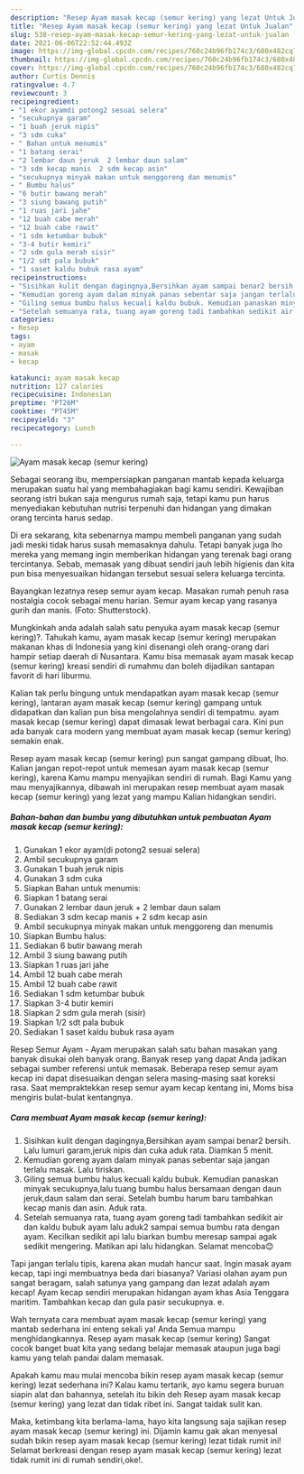 ```yaml
---
description: "Resep Ayam masak kecap (semur kering) yang lezat Untuk Jualan"
title: "Resep Ayam masak kecap (semur kering) yang lezat Untuk Jualan"
slug: 538-resep-ayam-masak-kecap-semur-kering-yang-lezat-untuk-jualan
date: 2021-06-06T22:52:44.493Z
image: https://img-global.cpcdn.com/recipes/760c24b96fb174c3/680x482cq70/ayam-masak-kecap-semur-kering-foto-resep-utama.jpg
thumbnail: https://img-global.cpcdn.com/recipes/760c24b96fb174c3/680x482cq70/ayam-masak-kecap-semur-kering-foto-resep-utama.jpg
cover: https://img-global.cpcdn.com/recipes/760c24b96fb174c3/680x482cq70/ayam-masak-kecap-semur-kering-foto-resep-utama.jpg
author: Curtis Dennis
ratingvalue: 4.7
reviewcount: 3
recipeingredient:
- "1 ekor ayamdi potong2 sesuai selera"
- "secukupnya garam"
- "1 buah jeruk nipis"
- "3 sdm cuka"
- " Bahan untuk menumis"
- "1 batang serai"
- "2 lembar daun jeruk  2 lembar daun salam"
- "3 sdm kecap manis  2 sdm kecap asin"
- "secukupnya minyak makan untuk menggoreng dan menumis"
- " Bumbu halus"
- "6 butir bawang merah"
- "3 siung bawang putih"
- "1 ruas jari jahe"
- "12 buah cabe merah"
- "12 buah cabe rawit"
- "1 sdm ketumbar bubuk"
- "3-4 butir kemiri"
- "2 sdm gula merah sisir"
- "1/2 sdt pala bubuk"
- "1 saset kaldu bubuk rasa ayam"
recipeinstructions:
- "Sisihkan kulit dengan dagingnya,Bersihkan ayam sampai benar2 bersih. Lalu lumuri garam,jeruk nipis dan cuka aduk rata. Diamkan 5 menit."
- "Kemudian goreng ayam dalam minyak panas sebentar saja jangan terlalu masak. Lalu tiriskan."
- "Giling semua bumbu halus kecuali kaldu bubuk. Kemudian panaskan minyak secukupnya,lalu tuang bumbu halus bersamaan dengan daun jeruk,daun salam dan serai. Setelah bumbu harum baru tambahkan kecap manis dan asin. Aduk rata."
- "Setelah semuanya rata, tuang ayam goreng tadi tambahkan sedikit air dan kaldu bubuk ayam lalu aduk2 sampai semua bumbu rata dengan ayam. Kecilkan sedikit api lalu biarkan bumbu meresap sampai agak sedikit mengering. Matikan api lalu hidangkan. Selamat mencoba😊"
categories:
- Resep
tags:
- ayam
- masak
- kecap

katakunci: ayam masak kecap 
nutrition: 127 calories
recipecuisine: Indonesian
preptime: "PT26M"
cooktime: "PT45M"
recipeyield: "3"
recipecategory: Lunch

---
```



![Ayam masak kecap (semur kering)](https://img-global.cpcdn.com/recipes/760c24b96fb174c3/680x482cq70/ayam-masak-kecap-semur-kering-foto-resep-utama.jpg)

Sebagai seorang ibu, mempersiapkan panganan mantab kepada keluarga merupakan suatu hal yang membahagiakan bagi kamu sendiri. Kewajiban seorang istri bukan saja mengurus rumah saja, tetapi kamu pun harus menyediakan kebutuhan nutrisi terpenuhi dan hidangan yang dimakan orang tercinta harus sedap.

Di era  sekarang, kita sebenarnya mampu membeli panganan yang sudah jadi meski tidak harus susah memasaknya dahulu. Tetapi banyak juga lho mereka yang memang ingin memberikan hidangan yang terenak bagi orang tercintanya. Sebab, memasak yang dibuat sendiri jauh lebih higienis dan kita pun bisa menyesuaikan hidangan tersebut sesuai selera keluarga tercinta. 

Bayangkan lezatnya resep semur ayam kecap. Masakan rumah penuh rasa nostalgia cocok sebagai menu harian. Semur ayam kecap yang rasanya gurih dan manis. (Foto: Shutterstock).

Mungkinkah anda adalah salah satu penyuka ayam masak kecap (semur kering)?. Tahukah kamu, ayam masak kecap (semur kering) merupakan makanan khas di Indonesia yang kini disenangi oleh orang-orang dari hampir setiap daerah di Nusantara. Kamu bisa memasak ayam masak kecap (semur kering) kreasi sendiri di rumahmu dan boleh dijadikan santapan favorit di hari liburmu.

Kalian tak perlu bingung untuk mendapatkan ayam masak kecap (semur kering), lantaran ayam masak kecap (semur kering) gampang untuk didapatkan dan kalian pun bisa mengolahnya sendiri di tempatmu. ayam masak kecap (semur kering) dapat dimasak lewat berbagai cara. Kini pun ada banyak cara modern yang membuat ayam masak kecap (semur kering) semakin enak.

Resep ayam masak kecap (semur kering) pun sangat gampang dibuat, lho. Kalian jangan repot-repot untuk memesan ayam masak kecap (semur kering), karena Kamu mampu menyajikan sendiri di rumah. Bagi Kamu yang mau menyajikannya, dibawah ini merupakan resep membuat ayam masak kecap (semur kering) yang lezat yang mampu Kalian hidangkan sendiri.

<!--inarticleads1-->

##### Bahan-bahan dan bumbu yang dibutuhkan untuk pembuatan Ayam masak kecap (semur kering):

1. Gunakan 1 ekor ayam(di potong2 sesuai selera)
1. Ambil secukupnya garam
1. Gunakan 1 buah jeruk nipis
1. Gunakan 3 sdm cuka
1. Siapkan  Bahan untuk menumis:
1. Siapkan 1 batang serai
1. Gunakan 2 lembar daun jeruk + 2 lembar daun salam
1. Sediakan 3 sdm kecap manis + 2 sdm kecap asin
1. Ambil secukupnya minyak makan untuk menggoreng dan menumis
1. Siapkan  Bumbu halus:
1. Sediakan 6 butir bawang merah
1. Ambil 3 siung bawang putih
1. Siapkan 1 ruas jari jahe
1. Ambil 12 buah cabe merah
1. Ambil 12 buah cabe rawit
1. Sediakan 1 sdm ketumbar bubuk
1. Siapkan 3-4 butir kemiri
1. Siapkan 2 sdm gula merah (sisir)
1. Siapkan 1/2 sdt pala bubuk
1. Sediakan 1 saset kaldu bubuk rasa ayam


Resep Semur Ayam - Ayam merupakan salah satu bahan masakan yang banyak disukai oleh banyak orang. Banyak resep yang dapat Anda jadikan sebagai sumber referensi untuk memasak. Beberapa resep semur ayam kecap ini dapat disesuaikan dengan selera masing-masing saat koreksi rasa. Saat mempraktekkan resep semur ayam kecap kentang ini, Moms bisa mengiris bulat-bulat kentangnya. 

<!--inarticleads2-->

##### Cara membuat Ayam masak kecap (semur kering):

1. Sisihkan kulit dengan dagingnya,Bersihkan ayam sampai benar2 bersih. Lalu lumuri garam,jeruk nipis dan cuka aduk rata. Diamkan 5 menit.
1. Kemudian goreng ayam dalam minyak panas sebentar saja jangan terlalu masak. Lalu tiriskan.
1. Giling semua bumbu halus kecuali kaldu bubuk. Kemudian panaskan minyak secukupnya,lalu tuang bumbu halus bersamaan dengan daun jeruk,daun salam dan serai. Setelah bumbu harum baru tambahkan kecap manis dan asin. Aduk rata.
1. Setelah semuanya rata, tuang ayam goreng tadi tambahkan sedikit air dan kaldu bubuk ayam lalu aduk2 sampai semua bumbu rata dengan ayam. Kecilkan sedikit api lalu biarkan bumbu meresap sampai agak sedikit mengering. Matikan api lalu hidangkan. Selamat mencoba😊


Tapi jangan terlalu tipis, karena akan mudah hancur saat. Ingin masak ayam kecap, tapi ingi membuatnya beda dari biasanya? Variasi olahan ayam pun sangat beragam, salah satunya yang gampang dan lezat adalah ayam kecap! Ayam kecap sendiri merupakan hidangan ayam khas Asia Tenggara maritim. Tambahkan kecap dan gula pasir secukupnya. e. 

Wah ternyata cara membuat ayam masak kecap (semur kering) yang mantab sederhana ini enteng sekali ya! Anda Semua mampu menghidangkannya. Resep ayam masak kecap (semur kering) Sangat cocok banget buat kita yang sedang belajar memasak ataupun juga bagi kamu yang telah pandai dalam memasak.

Apakah kamu mau mulai mencoba bikin resep ayam masak kecap (semur kering) lezat sederhana ini? Kalau kamu tertarik, ayo kamu segera buruan siapin alat dan bahannya, setelah itu bikin deh Resep ayam masak kecap (semur kering) yang lezat dan tidak ribet ini. Sangat taidak sulit kan. 

Maka, ketimbang kita berlama-lama, hayo kita langsung saja sajikan resep ayam masak kecap (semur kering) ini. Dijamin kamu gak akan menyesal sudah bikin resep ayam masak kecap (semur kering) lezat tidak rumit ini! Selamat berkreasi dengan resep ayam masak kecap (semur kering) lezat tidak rumit ini di rumah sendiri,oke!.

